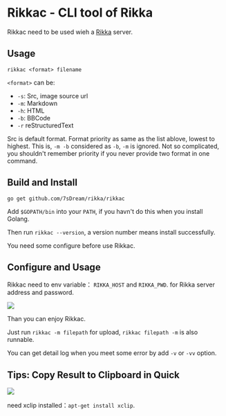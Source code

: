 # Rikkac - CLI tool of Rikka

Rikkac need to be used wieh a [Rikka][rikka] server.

## Usage

`rikkac <format> filename`

`<format>` can be:

- `-s`: Src, image source url
- `-m`: Markdown
- `-h`: HTML
- `-b`: BBCode
- `-r` reStructuredText

Src is default format. Format priority as same as the list ablove, lowest to highest. This is, `-m -b` considered as `-b`, `-m` is ignored. Not so complicated, you shouldn't remember priority if you never provide two format in one command.

## Build and Install

`go get github.com/7sDream/rikka/rikkac`

Add `$GOPATH/bin` into your `PATH`, if you havn't do this when you install Golang.

Then run `rikkac --version`, a version number means install successfully.

You need some configure before use Rikkac.

## Configure and Usage

Rikkac need to env variable： `RIKKA_HOST` and `RIKKA_PWD`. for  Rikka server address and password.

![](http://7sdream-rikka-demo.daoapp.io/files/2016-09-05-066558195)

Than you can enjoy Rikkac.

Just run `rikkac -m filepath` for upload, `rikkac filepath -m` is also runnable.

You can get detail log when you meet some error by add  `-v` or `-vv` option.

## Tips: Copy Result to Clipboard in Quick

![](http://7sdream-rikka-demo.daoapp.io/files/2016-09-05-781037494)

need xclip installed：`apt-get install xclip`.

[rikka]: https://github.com/7sDream/rikka
